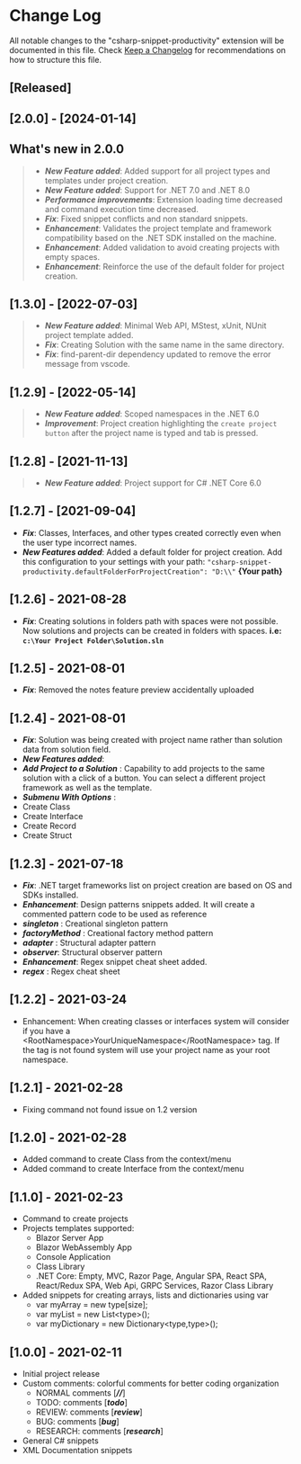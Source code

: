 # Change Log

All notable changes to the "csharp-snippet-productivity" extension will be documented in this file.
Check [Keep a Changelog](http://keepachangelog.com/) for recommendations on how to structure this file.

## [Released]

## [2.0.0] - [2024-01-14]

## What's new in 2.0.0

> -   **_New Feature added_**: Added support for all project types and templates under project creation.
> -   **_New Feature added_**: Support for .NET 7.0 and .NET 8.0
> -   **_Performance improvements_**: Extension loading time decreased and command execution time decreased.
> -   **_Fix_**: Fixed snippet conflicts and non standard snippets.
> -   **_Enhancement_**: Validates the project template and framework compatibility based on the .NET SDK installed on the machine.
> -   **_Enhancement_**: Added validation to avoid creating projects with empty spaces.
> -   **_Enhancement_**: Reinforce the use of the default folder for project creation.

## [1.3.0] - [2022-07-03]

> -   **_New Feature added_**: Minimal Web API, MStest, xUnit, NUnit project template added.
> -   **_Fix_**: Creating Solution with the same name in the same directory.
> -   **_Fix_**: find-parent-dir dependency updated to remove the error message from vscode.

## [1.2.9] - [2022-05-14]

> -   **_New Feature added_**: Scoped namespaces in the .NET 6.0
> -   **_Improvement_**: Project creation highlighting the `create project button` after the project name is typed and tab is pressed.

## [1.2.8] - [2021-11-13]

> -   **_New Feature added_**: Project support for C# .NET Core 6.0

## [1.2.7] - [2021-09-04]

-   **_Fix_**: Classes, Interfaces, and other types created correctly even when the user type incorrect names.
-   **_New Features added_**: Added a default folder for project creation. Add this configuration to your settings with your path: `"csharp-snippet-productivity.defaultFolderForProjectCreation": "D:\\"` **{Your path}**

## [1.2.6] - 2021-08-28

-   **_Fix_**: Creating solutions in folders path with spaces were not possible. Now solutions and projects can be created in folders with spaces. **i.e: `c:\Your Project Folder\Solution.sln`**

## [1.2.5] - 2021-08-01

-   **_Fix_**: Removed the notes feature preview accidentally uploaded

## [1.2.4] - 2021-08-01

-   **_Fix_**: Solution was being created with project name rather than solution data from solution field.
-   **_New Features added_**:
-   **_Add Project to a Solution_** : Capability to add projects to the same solution with a click of a button. You can select a different project framework as well as the template.
-   **_Submenu With Options_** :
-   Create Class
-   Create Interface
-   Create Record
-   Create Struct

## [1.2.3] - 2021-07-18

-   **_Fix_**: .NET target frameworks list on project creation are based on OS and SDKs installed.
-   **_Enhancement_**: Design patterns snippets added. It will create a commented pattern code to be used as reference
-   **_singleton_** : Creational singleton pattern
-   **_factoryMethod_** : Creational factory method pattern
-   **_adapter_** : Structural adapter pattern
-   **_observer_**: Structural observer pattern
-   **_Enhancement_**: Regex snippet cheat sheet added.
-   **_regex_** : Regex cheat sheet

## [1.2.2] - 2021-03-24

-   Enhancement: When creating classes or interfaces system will consider if you have a \<RootNamespace>YourUniqueNamespace\</RootNamespace> tag. If the tag is not found system will use your project name as your root namespace.

## [1.2.1] - 2021-02-28

-   Fixing command not found issue on 1.2 version

## [1.2.0] - 2021-02-28

-   Added command to create Class from the context/menu
-   Added command to create Interface from the context/menu

## [1.1.0] - 2021-02-23

-   Command to create projects
-   Projects templates supported:
    -   Blazor Server App
    -   Blazor WebAssembly App
    -   Console Application
    -   Class Library
    -   .NET Core: Empty, MVC, Razor Page, Angular SPA, React SPA, React/Redux SPA, Web Api, GRPC Services, Razor Class Library
-   Added snippets for creating arrays, lists and dictionaries using var
    -   var myArray = new type[size];
    -   var myList = new List\<type>();
    -   var myDictionary = new Dictionary\<type,type>();

## [1.0.0] - 2021-02-11

-   Initial project release
-   Custom comments: colorful comments for better coding organization
    -   NORMAL comments [***//***]
    -   TODO: comments [***todo***]
    -   REVIEW: comments [***review***]
    -   BUG: comments [***bug***]
    -   RESEARCH: comments [***research***]
-   General C# snippets
-   XML Documentation snippets
